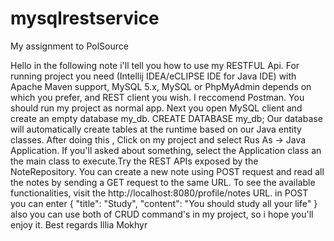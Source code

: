 # mysqlrestservice
My assignment to PolSource

Hello in the following note i'll tell you how to use my RESTFUL Api.
For running project you need (Intellij IDEA/eCLIPSE IDE for Java IDE) with
Apache Maven support, MySQL 5.x, MySQL or PhpMyAdmin depends on which you prefer,
and REST client you wish. I reccomend Postman.
You should run my project as normal app. Next you open MySQL client and create an
empty database my_db.
CREATE DATABASE my_db;
Our database will automatically create tables at the runtime based on our Java
entity classes.
After doing this , Click on my project and select Rus As -> Java Application.
If you'll asked about something, select the Application class an the main class to 
execute.Try the REST APIs exposed by the NoteRepository. You can create a new note 
using POST request and read all the notes by sending a GET request to the same URL. 
To see the available functionalities, 
visit the http://localhost:8080/profile/notes URL.
in POST you can enter { "title": "Study",  "content": "You should study all your life" }
also you can use both of CRUD command's in my project, so i hope you'll enjoy it.
Best regards Illia Mokhyr
